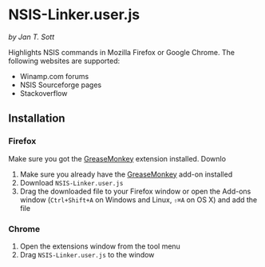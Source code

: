 # NSIS-Linker.user.js
*by Jan T. Sott*

Highlights NSIS commands in Mozilla Firefox or Google Chrome. The following websites are supported:

* Winamp.com forums
* NSIS Sourceforge pages
* Stackoverflow

## Installation

### Firefox

Make sure you got the [GreaseMonkey](https://addons.mozilla.org/en-US/firefox/addon/greasemonkey/) extension installed. Downlo

1. Make sure you already have the [GreaseMonkey](https://addons.mozilla.org/en-US/firefox/addon/greasemonkey/) add-on installed
2. Download `NSIS-Linker.user.js`
3. Drag the downloaded file to your Firefox window or open the Add-ons window (`Ctrl+Shift+A` on Windows and Linux, `⇧⌘A` on OS X) and add the file

### Chrome

1. Open the extensions window from the tool menu
2. Drag `NSIS-Linker.user.js` to the window